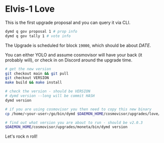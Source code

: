 # Elvis-1 Love

This is the first upgrade proposal and you can query it via CLI.

```bash
dymd q gov proposal 1 # prop info
dymd q gov tally 1 # vote info
```

The Upgrade is scheduled for block `19000`, which should be about _DATE_.

You can either YOLO and assume cosmovisor will have your back (it probably will), or check in on Discord around the upgrade time.

```bash
# get the new version
git checkout main && git pull
git checkout VERSION
make build && make install

# check the version - should be VERSION
# dymd version --long will be commit HASH
dymd version

# if you are using cosmovisor you then need to copy this new binary
cp /home/<your-user>/go/bin/dymd $DAEMON_HOME/cosmovisor/upgrades/love/bin

# find out what version you are about to run - should be v2.0.3
$DAEMON_HOME/cosmovisor/upgrades/moneta/bin/dymd version
```

Let's rock n roll!
